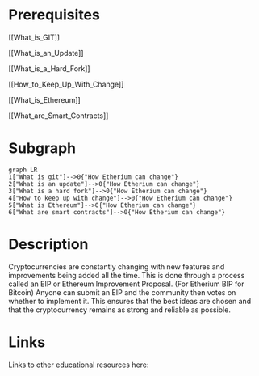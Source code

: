 # Prerequisites
[[What_is_GIT]]


[[What_is_an_Update]]


[[What_is_a_Hard_Fork]]


[[How_to_Keep_Up_With_Change]]


[[What_is_Ethereum]]


[[What_are_Smart_Contracts]]

# Subgraph

```mermaid
graph LR
1["What is git"]-->0{"How Etherium can change"}
2["What is an update"]-->0{"How Etherium can change"}
3["What is a hard fork"]-->0{"How Etherium can change"}
4["How to keep up with change"]-->0{"How Etherium can change"}
5["What is Ethereum"]-->0{"How Etherium can change"}
6["What are smart contracts"]-->0{"How Etherium can change"}
```



# Description
  
Cryptocurrencies are constantly changing with new features and improvements being added all the time. This is done through a process called an EIP or Ethereum Improvement Proposal. (For Etherium BIP for Bitcoin) Anyone can submit an EIP and the community then votes on whether to implement it. This ensures that the best ideas are chosen and that the cryptocurrency remains as strong and reliable as possible.

# Links
Links to other educational resources here: